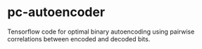 # pc-autoencoder
Tensorflow code for optimal binary autoencoding using pairwise correlations between encoded and decoded bits.